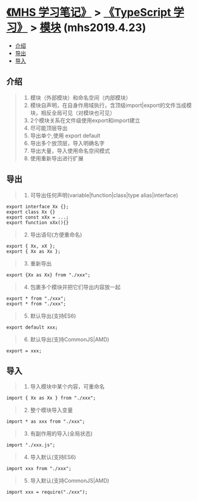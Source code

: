 # [《MHS 学习笔记》] > [《TypeScript 学习》] > [模块] (mhs2019.4.23)

- [介绍]
- [导出]
- [导入]

## <span id="introduction">介绍</span>
> 1. 模块（外部模块）和命名空间（内部模块）
> 2. 模块自声明，在自身作用域执行，含顶级import|export的文件当成模块，相反全局可见（对模块也可见）
> 3. 2个模块关系在文件级使用export和import建立
> 4. 尽可能顶层导出
> 5. 导出单个,使用 export default
> 6. 导出多个放顶层，导入明确名字
> 7. 导出大量，导入使用命名空间模式
> 8. 使用重新导出进行扩展

## <span id="export">导出</span>
> 1. 可导出任何声明(variable|function|class|type alias|interface)
```
export interface Xx {};
export class Xx {}
export const xXx = ...;
export function xXx(){}
```
> 2. 导出语句(方便重命名)
```
export { Xx, xX };
export { Xx as Xx };
```
> 3. 重新导出
```
export {Xx as Xx} from "./xxx";
```
> 4. 包裹多个模块并把它们导出内容放一起
```
export * from "./xxx";
export * from "./xxx";
```
> 5. 默认导出(支持ES6)
```
export default xxx;
```
> 6. 默认导出(支持CommonJS|AMD)
```
export = xxx;
```

## <span id="import">导入</span>
> 1. 导入模块中某个内容，可重命名
```
import { Xx as Xx } from "./xxx";
```
> 2. 整个模块导入变量
```
import * as xxx from "./xxx";
```
> 3. 有副作用的导入(全局状态)
```
import "./xxx.js";
```
> 4. 导入默认(支持ES6)
```
import xxx from "./xxx";
```
> 5. 导入默认(支持CommonJS|AMD)
```
import xxx = require("./xxx");
```

##
[《MHS 学习笔记》]: https://mhsnet.github.io/mhsstudynotes/ "《MHS 学习笔记》"
[《TypeScript 学习》]: https://mhsnet.github.io/mhsstudynotes/typescript/index.html "《TypeScript 学习》"
##
[模块]: https://mhsnet.github.io/mhsstudynotes/typescript/handbook/modules.html "模块"
###
[介绍]: https://mhsnet.github.io/mhsstudynotes/typescript/handbook/modules.html#introduction "介绍"
[导出]: https://mhsnet.github.io/mhsstudynotes/typescript/handbook/modules.html#export "导出"
[导入]: https://mhsnet.github.io/mhsstudynotes/typescript/handbook/modules.html#import "导入"